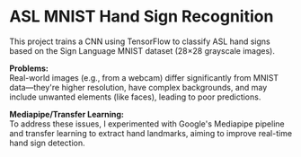 # ASL MNIST Hand Sign Recognition

This project trains a CNN using TensorFlow to classify ASL hand signs based on the Sign Language MNIST dataset (28×28 grayscale images). 

**Problems:**  
Real-world images (e.g., from a webcam) differ significantly from MNIST data—they're higher resolution, have complex backgrounds, and may include unwanted elements (like faces), leading to poor predictions.

**Mediapipe/Transfer Learning:**  
To address these issues, I experimented with Google's Mediapipe pipeline and transfer learning to extract hand landmarks, aiming to improve real-time hand sign detection.

